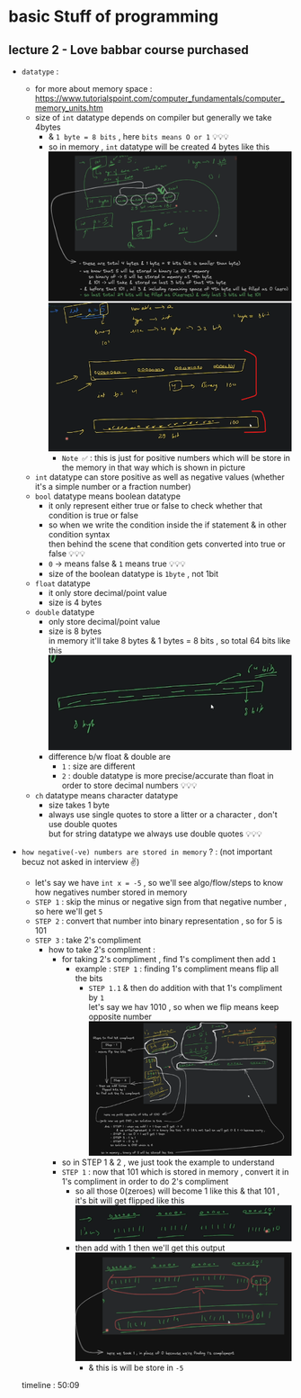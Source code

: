 # basic Stuff of programming 

## lecture 2 - Love babbar course purchased

- `datatype` : 
    - for more about memory space : https://www.tutorialspoint.com/computer_fundamentals/computer_memory_units.htm
    - size of `int` datatype depends on compiler but generally we take 4bytes
        - & `1 byte = 8 bits` , here `bits means O or 1` 💡💡💡
        - so in memory , `int` datatype will be created 4 bytes like this 
            ![how an integer value will be stored](../../notes-pics/09-lecture/lecture-9-0.png)
            ![another example](../../notes-pics/09-lecture/lecture-9-0-0.png)
            - `Note ✅` : this is just for positive numbers which will be store in the memory in that way which is shown in picture
    - `int` datatype can store positive as well as negative values (whether it's a simple number or a fraction number)
    - `bool` datatype means boolean datatype 
        - it only represent either true or false to check whether that condition is true or false
        - so when we write the condition inside the if statement & in other condition syntax <br>
            then behind the scene that condition gets converted into true or false 💡💡💡
        - `0` -> means false & `1` means true 💡💡💡
        - size of the boolean datatype is `1byte` , not 1bit
    - `float` datatype 
        - it only store decimal/point value 
        - size is 4 bytes 
    - `double` datatype 
        - only store decimal/point value
        - size is 8 bytes <br>
            in memory it'll take 8 bytes & 1 bytes = 8 bits , so total 64 bits like this
            ![how an integer value will be stored](../../notes-pics/09-lecture/lecture-9-1.png)
        - difference b/w float & double are 
            - `1` : size are different  
            - `2` : double datatype is more precise/accurate than float in order to store decimal numbers 💡💡💡 
    - `ch` datatype means character datatype 
        - size takes 1 byte
        - always use single quotes to store a litter or a character , don't use double quotes <br>
            but for string datatype we always use double quotes 💡💡💡

- `how negative(-ve) numbers are stored in memory` ? : (not important becuz not asked in interview ✌)
    - let's say we have `int x = -5` , so we'll see algo/flow/steps to know how negatives number stored in memory
    - `STEP 1` : skip the minus or negative sign from that negative number , so here we'll get `5`
    - `STEP 2` : convert that number into binary representation , so for 5 is 101
    - `STEP 3` : take 2's compliment
        - how to take 2's compliment : 
            - for taking 2's compliment , find 1's compliment then add `1`
                - example : `STEP 1` : finding 1's compliment means flip all the bits 
                    - `STEP 1.1` & then do addition with that 1's compliment by `1` <br>
                        let's say we hav 1010 , so when we flip means keep opposite number 
                        ![how an integer value will be stored](../../notes-pics/09-lecture/lecture-9-2.png)
            - so in STEP 1 & 2 , we just took the example to understand
            - `STEP 1` : now that 101 which is stored in memory , convert it in 1's compliment in order to do 2's compliment 
                - so all those 0(zeroes) will become 1 like this & that 101 , it's bit will get flipped like this
                    ![how an integer value will be stored](../../notes-pics/09-lecture/lecture-9-3.png)
                - then add with 1 then we'll get this output 
                    ![how an integer value will be stored](../../notes-pics/09-lecture/lecture-9-4.png)
                    - & this is will be store in `-5`


    timeline : 50:09